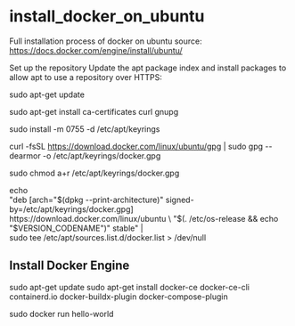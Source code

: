 # install_docker_on_ubuntu
Full installation process of docker on ubuntu
source: https://docs.docker.com/engine/install/ubuntu/


Set up the repository
Update the apt package index and install packages to allow apt to use a repository over HTTPS:


 sudo apt-get update
 
 sudo apt-get install ca-certificates curl gnupg


sudo install -m 0755 -d /etc/apt/keyrings

curl -fsSL https://download.docker.com/linux/ubuntu/gpg | sudo gpg --dearmor -o /etc/apt/keyrings/docker.gpg

sudo chmod a+r /etc/apt/keyrings/docker.gpg




echo \
  "deb [arch="$(dpkg --print-architecture)" signed-by=/etc/apt/keyrings/docker.gpg] https://download.docker.com/linux/ubuntu \
  "$(. /etc/os-release && echo "$VERSION_CODENAME")" stable" | \
  sudo tee /etc/apt/sources.list.d/docker.list > /dev/null

  ## Install Docker Engine

  sudo apt-get update
  sudo apt-get install docker-ce docker-ce-cli containerd.io docker-buildx-plugin docker-compose-plugin
  
  sudo docker run hello-world
